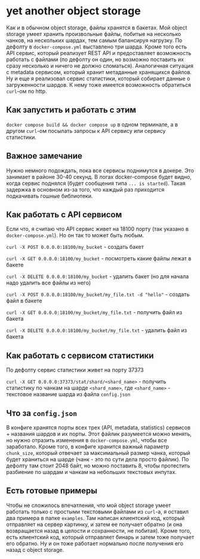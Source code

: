 # yet another object storage

Как и в обычном object storage, файлы хранятся в бакетах.
Мой object storage умеет хранить произвольные файлы, побитые на несколько чанков, на нескольких шардах, тем самым балансируя нагрузку.
По дефолту в `docker-compose.yml` выставлено три шарда. Кроме того есть API сервис, который реализует
REST API и предоставляет возможность работать с файлами (по дефолту он один, но возможно поставить их
сразу несколько и ничего не должно сломаться). Аналогичная ситуация с metadata сервисом, который хранит
метаданные хранящихся файлов. Ну и еще я реализовал сервис статистики, который собирает данные о загруженности
шардов. К нему тоже имеется возможность обратиться `curl`-ом по http.

## Как запустить и работать с этим

`docker compose build && docker compose up` в одном терминале, а в другом `curl`-ом посылать запросы к API
сервису или сервису статистики.

## Важное замечание

Нужно немного подождать, пока все сервисы поднимутся в докере. Это занимает в районе 30-40 секунд. В логах
docker-compose будет видно, когда сервис поднялся (будет сообщения типа `... is started`). Такая задержка в основном из-за
того, что каждый раз приходится подкачивать гошные библиотеки.

## Как работать с API сервисом

Если что, я считаю что API сервис живет на 18100 порту (так указано в `docker-compose.yml`). Но он так то может
быть любым.

`curl -X POST 0.0.0.0:18100/my_bucket` - создать бакет

`curl -X GET 0.0.0.0:18100/my_bucket` - посмотреть какие файлы лежат в бакете

`curl -X DELETE 0.0.0.0:18100/my_bucket` - удалить бакет (но для начала надо удалить все файлы из него)

`curl -X POST 0.0.0.0:18100/my_bucket/my_file.txt -d "hello"` - создать файл в бакете

`curl -X GET 0.0.0.0:18100/my_bucket/my_file.txt` - получить файл из бакета

`curl -X DELETE 0.0.0.0:18100/my_bucket/my_file.txt` - удалить файл из бакета

## Как работать с сервисом статистики

По дефолту сервис статистики живет на порту 37373

`curl -X GET 0.0.0.0:37373/stat/shard/<shard_name>` - получить статистику по чанкам на шарде `<shard_name>`, где `<shard_name>` - текстовое название шарда из файла `config.json`

## Что за `config.json`

В конфиге хранятся порты всех трех (API, metadata, statistics) сервисов + названия шардов и их порты. Этот
файлик разумеется можно менять, но нужно отразить изменения в `docker-compose.yml`, чтобы все заработало.
Кроме того, в конфиге хранится важный параметр `chunk_size`, который отвечает за максимальный размер чанка,
который будет храниться на шарде (чанк - это по сути дела просто файлик). По дефолту там стоит 2048 байт,
но можно поставить 8, чтобы протестить разбиение по шардам и чанкам на небольших текстовых инпутах.

## Есть готовые примеры

Чтобы не сложилось впечатления, что мой object storage умеет работать только с простыми текстовыми файлами
из `curl`-а, я оставил два примера в папке `examples`. Там написан клиентский код, который отправляет на сервер
картинку, и затем ее получает обратно (и она возвращается назад в целости и сохранности, не побитая). Кроме того, есть клиентский код, который отправляет бинарь и затем тоже получает его обратно. Ну и он тоже работает
нормально после получения его назад с object storage.

